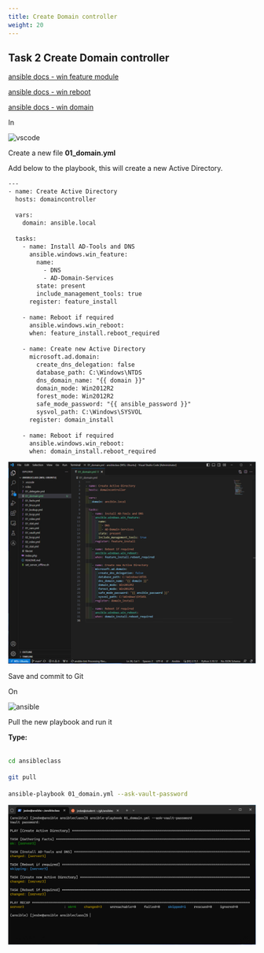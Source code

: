 ```yaml
---
title: Create Domain controller
weight: 20
---
```


## Task 2 Create Domain controller

[ansible docs - win feature module](https://docs.ansible.com/ansible/latest/collections/ansible/windows/win_feature_module.html)

[ansible docs - win reboot](https://docs.ansible.com/ansible/latest/collections/ansible/windows/win_reboot_module.html)

[ansible docs - win domain](https://docs.ansible.com/ansible/latest/collections/ansible/windows/win_domain_module.html)

In

![vscode](/images/student-vscode.png)

Create a new file __01_domain.yml__

Add below to the playbook, this will create a new Active Directory.

```ansible
---
- name: Create Active Directory
  hosts: domaincontroller

  vars:
    domain: ansible.local

  tasks:
    - name: Install AD-Tools and DNS
      ansible.windows.win_feature:
        name:
          - DNS
          - AD-Domain-Services
        state: present
        include_management_tools: true
      register: feature_install

    - name: Reboot if required
      ansible.windows.win_reboot:
      when: feature_install.reboot_required

    - name: Create new Active Directory
      microsoft.ad.domain:
        create_dns_delegation: false
        database_path: C:\Windows\NTDS
        dns_domain_name: "{{ domain }}"
        domain_mode: Win2012R2
        forest_mode: Win2012R2
        safe_mode_password: "{{ ansible_password }}"
        sysvol_path: C:\Windows\SYSVOL
      register: domain_install

    - name: Reboot if required
      ansible.windows.win_reboot:
      when: domain_install.reboot_required

```

![Alt text](images/03_domaincontroller.png?raw=true "domain controller playbook")

Save and commit to Git

On

![ansible](/images/ansible.png)

Pull the new playbook and run it

**Type:**

```bash

cd ansibleclass

git pull

ansible-playbook 01_domain.yml --ask-vault-password

```

![Alt text](images/04_domaincontroller_play.png?raw=true "domain controller playbook run")
